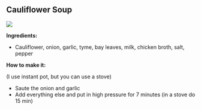 ## Cauliflower Soup

![](cauliflower-soup.jpg)

**Ingredients:**

* Cauliflower, onion, garlic, tyme, bay leaves, milk, chicken broth, salt, pepper

**How to make it:**

(I use instant pot, but you can use a stove)

* Saute the onion and garlic
* Add everything else and put in high pressure for 7 minutes (in a stove do 15 min)

